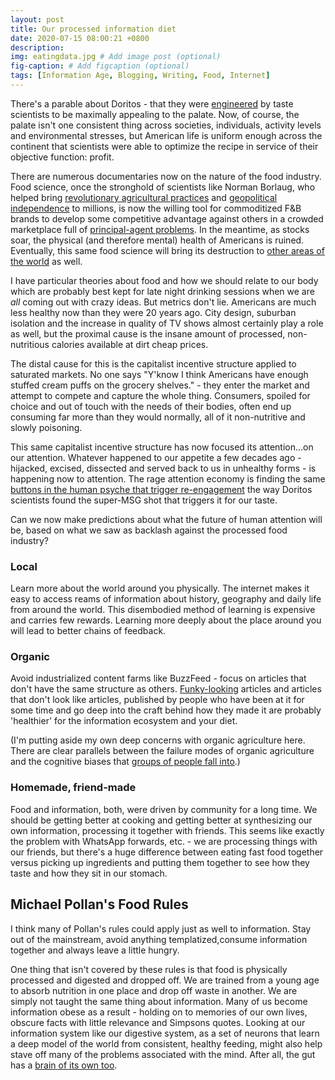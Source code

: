 ```yaml
---
layout: post
title: Our processed information diet
date: 2020-07-15 08:00:21 +0800
description: 
img: eatingdata.jpg # Add image post (optional)
fig-caption: # Add figcaption (optional)
tags: [Information Age, Blogging, Writing, Food, Internet]
---
```


There's a parable about Doritos - that they were [engineered](https://www.mashed.com/120166/untold-truth-doritos/) by taste scientists to be maximally appealing to the palate. Now, of course, the palate isn't one consistent thing across societies, individuals, activity levels and environmental stresses, but American life is uniform enough across the continent that scientists were able to optimize the recipe in service of their objective function: profit.

There are numerous documentaries now on the nature of the food industry. Food science, once the stronghold of scientists like Norman Borlaug, who helped bring [revolutionary agricultural practices](https://en.wikipedia.org/wiki/Green_Revolution) and [geopolitical independence](../bizarre-fertilizer)
 to millions, is now the willing tool for commoditized F&B brands to develop some competitive advantage against others in a crowded marketplace full of [principal-agent problems](https://en.wikipedia.org/wiki/Principal%E2%80%93agent_problem). In the meantime, as stocks soar, the physical (and therefore mental) health of Americans is ruined. Eventually, this same food science will bring its destruction to [other areas of the world](https://en.wikipedia.org/wiki/Obesity_in_Mexico) as well.

I have particular theories about food and how we should relate to our body which are probably best kept for late night drinking sessions when we are *all* coming out with crazy ideas. But metrics don't lie. Americans are much less healthy now than they were 20 years ago. City design, suburban isolation and the increase in quality of TV shows almost certainly play a role as well, but the proximal cause is the insane amount of processed, non-nutritious calories available at dirt cheap prices.

The distal cause for this is the capitalist incentive structure applied to saturated markets. No one says "Y'know I think Americans have enough stuffed cream puffs on the grocery shelves." - they enter the market and attempt to compete and capture the whole thing. Consumers, spoiled for choice and out of touch with the needs of their bodies, often end up consuming far more than they would normally, all of it non-nutritive and slowly poisoning.

This same capitalist incentive structure has now focused its attention...on our attention. Whatever happened to our appetite a few decades ago - hijacked, excised, dissected and served back to us in unhealthy forms - is happening now to attention. The rage attention economy is finding the same [buttons in the human psyche that trigger re-engagement](https://www.youtube.com/watch?v=rE3j_RHkqJc) the way Doritos scientists found the super-MSG shot that triggers it for our taste. 

Can we now make predictions about what the future of human attention will be, based on what we saw as backlash against the processed food industry?

### Local
Learn more about the world around you physically. The internet makes it easy to access reams of information about history, geography and daily life from around the world. This disembodied method of learning is expensive and carries few rewards. Learning more deeply about the place around you will lead to better chains of feedback.

### Organic
Avoid industrialized content farms like BuzzFeed - focus on articles that don't have the same structure as others. [Funky-looking](https://en.wikipedia.org/wiki/Heirloom_tomato) articles and articles that don't look like articles, published by people who have been at it for some time and go deep into the craft behind how they made it are probably 'healthier' for the information ecosystem and your diet.

(I'm putting aside my own deep concerns with organic agriculture here. There are clear parallels between the failure modes of organic agriculture and the cognitive biases that [groups of people fall into](https://en.wikipedia.org/wiki/List_of_dates_predicted_for_apocalyptic_events).)

### Homemade, friend-made
Food and information, both, were driven by community for a long time. We should be getting better at cooking and getting better at synthesizing our own information, processing it together with friends. This seems like exactly the problem with WhatsApp forwards, etc. - we are processing things with our friends, but there's a huge difference between eating fast food together versus picking up ingredients and putting them together to see how they taste and how they sit in our stomach.


## Michael Pollan's Food Rules
I think many of Pollan's rules could apply just as well to information. Stay out of the mainstream, avoid anything templatized,consume information together and always leave a little hungry.


One thing that isn't covered by these rules is that food is physically processed and digested and dropped off. We are trained from a young age to absorb nutrition in one place and drop off waste in another. We are simply not taught the same thing about information. Many of us become information obese as a result - holding on to memories of our own lives, obscure facts with little relevance and Simpsons quotes. Looking at our information system like our digestive system, as a set of neurons that learn a deep model of the world from consistent, healthy feeding, might also help stave off many of the problems associated with the mind. After all, the gut has a [brain of its own too](https://en.wikipedia.org/wiki/Enteric_nervous_system).  
